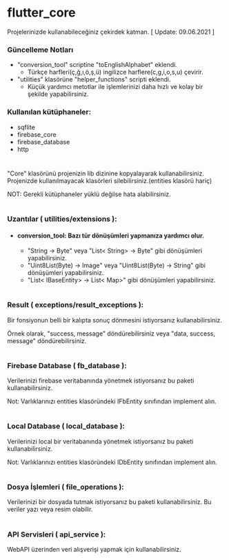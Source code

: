 # flutter_core
Projelerinizde kullanabileceğiniz çekirdek katman.
[ Update: 09.06.2021 ]

### Güncelleme Notları
+ "conversion_tool" scriptine "toEnglishAlphabet" eklendi. 
  -  Türkçe harfleri(ç,ğ,ı,ö,ş,ü) ingilizce harflere(c,g,i,o,s,u) çevirir.
+ "utilities" klasörüne "helper_functions" scripti eklendi. 
  - Küçük yardımcı metotlar ile işlemlerinizi daha hızlı ve kolay bir şekilde yapabilirsiniz.

### Kullanılan kütüphaneler:
- sqflite
- firebase_core
- firebase_database
- http
#
"Core" klasörünü projenizin lib dizinine kopyalayarak kullanabilirsiniz. Projenizde kullanılmayacak klasörleri silebilirsiniz.(entities klasörü hariç)

NOT: Gerekli kütüphaneler yüklü değilse hata alabilirsiniz.
#
### Uzantılar ( utilities/extensions ):
+ #### conversion_tool: Bazı tür dönüşümleri yapmanıza yardımcı olur.
  - "String -> Byte" veya "List< String> -> Byte" gibi dönüşümleri yapabilirsiniz.
  - "Uint8List(Byte) -> Image" veya "Uint8List(Byte) -> String" gibi dönüşümleri yapabilirsiniz.
  - "List< IBaseEntity> -> List< Map>" gibi dönüşümleri yapabilirsiniz.
#
### Result ( exceptions/result_exceptions ):
Bir fonsiyonun belli bir kalıpta sonuç dönmesini istiyorsanız kullanabilirsiniz.

Örnek olarak, "success, message" döndürebilirsiniz veya "data, success, message" döndürebilirsiniz.
#
### Firebase Database ( fb_database ):
Verilerinizi firebase veritabanında yönetmek istiyorsanız bu paketi kullanabilirsiniz.

Not: Varlıklarınızı entities klasöründeki IFbEntity sınıfından implement alın.
#
### Local Database ( local_database ):
Verilerinizi local bir veritabanında yönetmek istiyorsanız bu paketi kullanabilirsiniz.

Not: Varlıklarınızı entities klasöründeki IDbEntity sınıfından implement alın.
#
### Dosya İşlemleri ( file_operations ):
Verilerinizi bir dosyada tutmak istiyorsanız bu paketi kullanabilirsiniz. Bu veriler yazı veya resim olabilir.
#
### API Servisleri ( api_service ):
WebAPI üzerinden veri alışverişi yapmak için kullanabilirsiniz.
#

